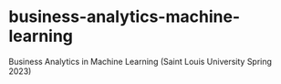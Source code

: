 # business-analytics-machine-learning
Business Analytics in Machine Learning (Saint Louis University Spring 2023)
